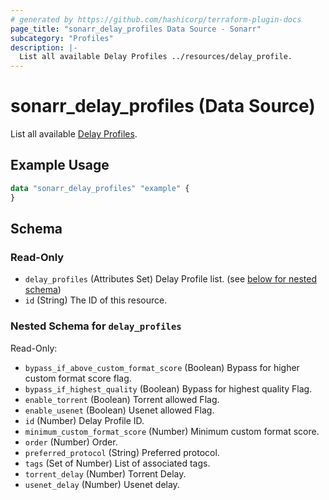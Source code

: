 ```yaml
---
# generated by https://github.com/hashicorp/terraform-plugin-docs
page_title: "sonarr_delay_profiles Data Source - Sonarr"
subcategory: "Profiles"
description: |-
  List all available Delay Profiles ../resources/delay_profile.
---
```


# sonarr_delay_profiles (Data Source)

<!-- subcategory:Profiles -->
List all available [Delay Profiles](../resources/delay_profile).

## Example Usage

```terraform
data "sonarr_delay_profiles" "example" {
}
```

<!-- schema generated by tfplugindocs -->
## Schema

### Read-Only

- `delay_profiles` (Attributes Set) Delay Profile list. (see [below for nested schema](#nestedatt--delay_profiles))
- `id` (String) The ID of this resource.

<a id="nestedatt--delay_profiles"></a>
### Nested Schema for `delay_profiles`

Read-Only:

- `bypass_if_above_custom_format_score` (Boolean) Bypass for higher custom format score flag.
- `bypass_if_highest_quality` (Boolean) Bypass for highest quality Flag.
- `enable_torrent` (Boolean) Torrent allowed Flag.
- `enable_usenet` (Boolean) Usenet allowed Flag.
- `id` (Number) Delay Profile ID.
- `minimum_custom_format_score` (Number) Minimum custom format score.
- `order` (Number) Order.
- `preferred_protocol` (String) Preferred protocol.
- `tags` (Set of Number) List of associated tags.
- `torrent_delay` (Number) Torrent Delay.
- `usenet_delay` (Number) Usenet delay.
